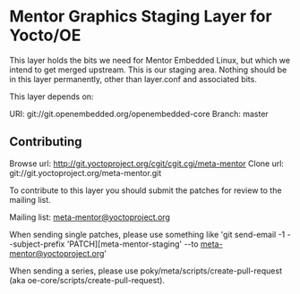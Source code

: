Mentor Graphics Staging Layer for Yocto/OE
==========================================

This layer holds the bits we need for Mentor Embedded Linux, but which we
intend to get merged upstream. This is our staging area. Nothing should be in
this layer permanently, other than layer.conf and associated bits.

This layer depends on:

URI: git://git.openembedded.org/openembedded-core
Branch: master


Contributing
------------

Browse url: http://git.yoctoproject.org/cgit/cgit.cgi/meta-mentor
Clone url: git://git.yoctoproject.org/meta-mentor.git

To contribute to this layer you should submit the patches for review to the
mailing list.

Mailing list: meta-mentor@yoctoproject.org

When sending single patches, please use something like
'git send-email -1 --subject-prefix 'PATCH][meta-mentor-staging' --to meta-mentor@yoctoproject.org'

When sending a series, please use poky/meta/scripts/create-pull-request (aka
oe-core/scripts/create-pull-request).
